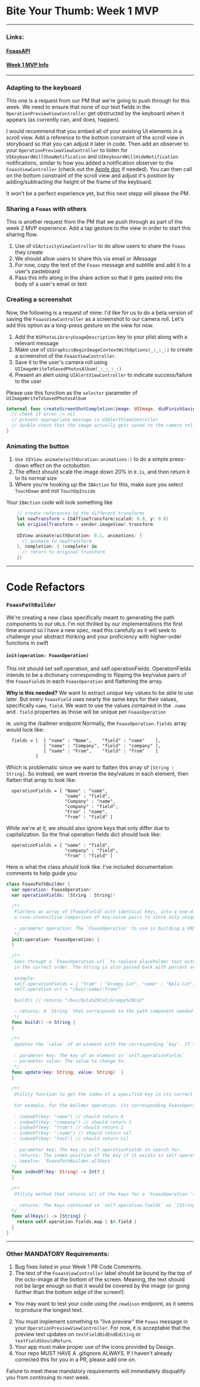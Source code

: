# Bite Your Thumb: Week 1 MVP
---

### Links:

#### [FoaasAPI](http://www.foaas.com/)
#### [Week 1 MVP Info](https://github.com/AccessLite/BoardingPass/blob/master/Week%201%20-%20MVP/Week1MVP_TechLeadInstructions.md)

---
### Adapting to the keyboard

This one is a request from our PM that we're going to push through for this week. We need to ensure that none of our text fields in the `OperationPreviewViewController` get obstructed by the keyboard when it appears (as currently can, and does, happen).

I would recommend that you embed all of your existing UI elements in a scroll view. Add a reference to the bottom constraint of the scroll view in storyboard so that you can adjust it later in code. Then add an observer to your `OperationPreviewViewController` to listen for `UIKeyboardWillShowNotification` and `UIKeyboardWillHideNotification` notifications, similar to how you added a notification observer to the `FoaasViewController` (check out the [Apple doc](https://developer.apple.com/library/content/documentation/StringsTextFonts/Conceptual/TextAndWebiPhoneOS/KeyboardManagement/KeyboardManagement.html#//apple_ref/doc/uid/TP40009542-CH5-SW16) if needed). You can then call on the bottom constraint of the scroll view and adjust it's position by adding/subtracting the height of the frame of the keyboard. 

It won't be a perfect experience yet, but this next stepp will please the PM. 

### Sharing a `Foaas` with others

This is another request from the PM that we push through as part of the week 2 MVP experience. Add a tap gesture to the view in order to start this sharing flow.

1. Use of `UIActivityViewController` to do allow users to share the `Foaas` they create
2. We should allow users to share this via email or iMessage 
3. For now, copy the text of the `Foaas` message and subtitle and add it to a user's pasteboard
4. Pass this info along in the share action so that it gets pasted into the body of a user's email or text

### Creating a screenshot

Now, the following is a request of mine: I'd like for us to do a beta version of saving the `FoaasViewController` as a screenshot to our camera roll. Let's add this option as a long-press gesture on the view for now. 

1. Add the `NSPhotoLibraryUsageDescription` key to your plist along with a relevant message
1. Make use of `UIGraphicsBeginImageContextWithOptions(_:_:_:)` to create a screenshot of the `FoaasViewController`. 
2. Save it to the user's camera roll using `UIImageWriteToSavedPhotosAlbum(_:_:_:_:)`
3. Present an alert using `UIAlertViewController` to indicate success/failure to the user

Please use this function as the `selector` parameter of `UIImageWriteToSavedPhotosAlbum` 

```swift
internal func createScreenShotCompletion(image: UIImage, didFinishSavingWithError: NSError?, contextInfo: UnsafeMutableRawPointer?) {
  // check if error != nil
  // present appropriate message in UIAlertViewController
  // double check that the image actually gets saved to the camera roll
}
```

### Animating the button

1. `Use UIView.animate(withDuration:animations:)` to do a simple press-down effect on the octobutton. 
2. The effect should scale the image down 20% in `0.1s`, and then return it to its normal size
3. Where you're hooking up the `IBAction` for this, make sure you select `TouchDown` and not `TouchUpInside`

Your `IBAction` code will look something like
```swift
    // create references to the different transforms
    let newTransform = CGAffineTransform(scaleX: 0.8, y: 0.8)
    let originalTransform = sender.imageView!.transform
    
    UIView.animate(withDuration: 0.1, animations: {
      // animate to newTransform
    }, completion: { (complete) in
      // return to original transform
    })
```
---
# Code Refactors

### `FoaasPathBuilder`

We're creating a new class specifically meant to generating the path components to our `URL`s. I'm not thrilled by our implementations the first time around so I have a new spec, read this carefully as it will seek to challenge your abstract thinking and your proficiency with higher-order functions in swift

#### `init(operation: FoaasOperation)`
This init should set self.operation, and self.operationFields. OperationFields intends to be a dictionary corresponding to flipping the key/value pairs of the `FoaasField`s in each `FoaasOperation` and flattening the array. 

__Why is this needed?__
We want to extract *unique* key values to be able to use later. But every `FoaasField` uses nearly the same keys for their values, specifically `name`, `field`. We want to use the values contained in the `.name` and `.field` properties as those will be unique per `FoaasOperation`
  
ie. using the /ballmer endpoint
Normally, the `FoaasOperation.fields` array would look like: 
```
  fields = [  [ "name" : "Name",    "field" : "name"    ],
              [ "name" : "Company", "field" : "company" ],  
              [ "name" : "From",    "field" : "from"    ]     
           ]
```
Which is problematic since we want to flatten this array of `[String : String]`. So instead, we want reverse the key/values in each element, then flatten that array to look like: 
```
  operationFields = [ "Name" : "name", 
                      "name" : "field",
                      "Company" : "name",
                      "company" : "field",
                      "From" : "name",
                      "from" : "field" ]
```

While we're at it, we should also ignore keys that only differ due to capitalization. So the final operation fields dict should look like: 

```
  operationFields = [ "name" : "field",
                      "company" : "field",
                      "from" : "field" ]
```

Here is what the class *should* look like. I've included documentation comments to help guide you:

```swift
class FoaasPathBuilder {
  var operation: FoaasOperation!
  var operationFields: [String : String]!
  
  /**
   Flattens an array of [FoaasField] with identical keys, into a one-dimensional array of [String:String] while performing
   a case-insensitive comparison of key-value pairs to store only unique keys.
   
   - parameter operation: The `FoaasOperation` to use in building a URL path.
   */
  init(operation: FoaasOperation) {
  }
  
  /**
   Goes through a `FoaasOperation.url` to replace placeholder text with its corresponding value stored in self.operationsField
   in the correct order. The String is also passed back with percent encoding automatically applied.
   
   example:
   self.operationFields = [ "from" : "Grumpy Cat", "name" : "Nala Cat"]
   self.operation.url = "/bus/:name/:from/"
   
   build() // returns "/bus/Nala%20Cat/Grumpy%20Cat"

   - returns: A `String` that corresponds to the path component needed to create a `URL` to request a `Foaas` object
   */
  func build() -> String {
  }
  
  /**
   Updates the `value` of an element with the corresponding `key`. If the `key` does not exist, nothing happens. 
   
   - parameter key: The key of an element in `self.operationFields`
   - parameter value: The value to change to.
   */
  func update(key: String, value: String)  {
  }
  
  /**
   Utility function to get the index of a specified key in its correct order in the `FoaasOperation.url` property. 
    
   For example, for the Ballmer operation, its corresponding FoaasOperation.url is `/ballmer/:name/:company/:from`
   
   - indexOf(key: "name") // should return 0
   - indexOf(key: "company") // should return 1
   - indexOf(key: "from") // should return 2
   - indexOf(key: ":name") // should return nil
   - indexOf(key: "tool") // should return nil
   
   - parameter key: The key in self.operationFields to search for. 
   - returns: The index position of the key if it exists in self.operationFields. `nil` otherwise.
   - seealso: `FoaasPathBuilder.allKeys`
  */
  func indexOf(key: String) -> Int? {
  }
  
  /**
   Utility method that returns all of the keys for a `FoaasOperation`'s `field`s
   
   - returns: The keys contained in `self.operation.fields` as `[String]`
  */
  func allKeys() -> [String] {
    return self.operation.fields.map { $0.field }
  }
}

```
---

### Other MANDATORY Requirements:
1. Bug fixes listed in your Week 1 PR Code Comments. 
1. The text of the `FoaasViewController` label should be bound by the top of the octo-image at the bottom of the screen. Meaning, the text should not be large enough so that it would be covered by the image (or going further than the bottom edge of the screen!). 
  - You may want to test your code using the `/madison` endpoint, as it seems to produce the longest text.
2. You must implement something to "live preview" the `Foaas` message in your `OperationPreviewViewController`. For now, it is acceptable that the preview text updates on `textFieldDidEndEditing` or `textFieldShouldReturn`. 
3. Your app must make proper use of the icons provided by Design. 
4. Your repo MUST HAVE A .gitignore ALWAYS. If I haven't already corrected this for you in a PR, please add one on. 

Failure to meet these mandatory requirements will immediately disqualify you from continuing to next week. 
